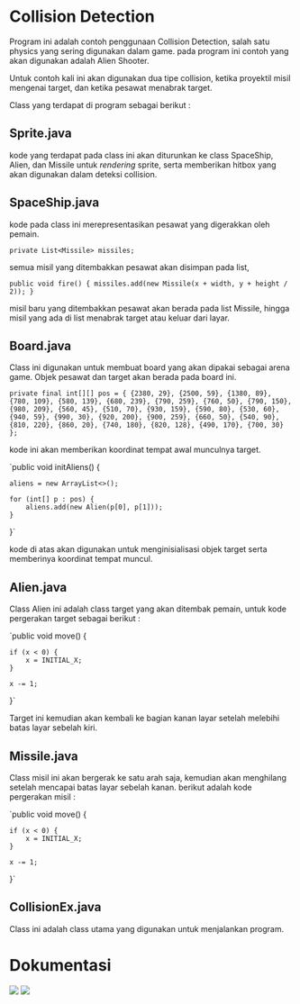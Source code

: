# Collision Detection

Program ini adalah contoh penggunaan Collision Detection, salah satu physics yang sering digunakan dalam game.
pada program ini contoh yang akan digunakan adalah Alien Shooter.

  
Untuk contoh kali ini akan digunakan dua tipe collision, ketika proyektil misil mengenai target, dan ketika pesawat menabrak target.
  
Class yang terdapat di program sebagai berikut :

## Sprite.java
  
kode yang terdapat pada class ini akan diturunkan ke class SpaceShip, Alien, dan Missile untuk _rendering_ sprite, serta memberikan hitbox yang akan digunakan dalam deteksi collision.
  
## SpaceShip.java
kode pada class ini merepresentasikan pesawat yang digerakkan oleh pemain. 
  
   `private List<Missile> missiles;`

semua misil yang ditembakkan pesawat akan disimpan pada list, 
  
`public void fire() {
    missiles.add(new Missile(x + width, y + height / 2));
}`
  
misil baru yang ditembakkan pesawat akan berada pada list Missile, hingga misil yang ada di list menabrak target atau keluar dari layar.
  
## Board.java
  
Class ini digunakan untuk membuat board yang akan dipakai sebagai arena game. Objek pesawat dan target akan berada pada board ini.
  
`private final int[][] pos = {
    {2380, 29}, {2500, 59}, {1380, 89},
    {780, 109}, {580, 139}, {680, 239},
    {790, 259}, {760, 50}, {790, 150},
    {980, 209}, {560, 45}, {510, 70},
    {930, 159}, {590, 80}, {530, 60},
    {940, 59}, {990, 30}, {920, 200},
    {900, 259}, {660, 50}, {540, 90},
    {810, 220}, {860, 20}, {740, 180},
    {820, 128}, {490, 170}, {700, 30}
};`
  
kode ini akan memberikan koordinat tempat awal munculnya target.

`public void initAliens() {
    
    aliens = new ArrayList<>();

    for (int[] p : pos) {
        aliens.add(new Alien(p[0], p[1]));
    }
}`

kode di atas akan digunakan untuk menginisialisasi objek target serta memberinya koordinat tempat muncul.
  
## Alien.java
  
Class Alien ini adalah class target yang akan ditembak pemain, untuk kode pergerakan target sebagai berikut :
  
`public void move() {

    if (x < 0) {
        x = INITIAL_X;
    }

    x -= 1;
}`
  
Target ini kemudian akan kembali ke bagian kanan layar setelah melebihi batas layar sebelah kiri.
  
## Missile.java
  
Class misil ini akan bergerak ke satu arah saja, kemudian akan menghilang setelah mencapai batas layar sebelah kanan. berikut adalah kode pergerakan misil : 
  
`public void move() {

    if (x < 0) {
        x = INITIAL_X;
    }

    x -= 1;
}`

  
## CollisionEx.java
  
Class ini adalah class utama yang digunakan untuk menjalankan program.

# Dokumentasi


  ![](https://cdn.discordapp.com/attachments/428559198171955200/788259825502126110/Diag.PNG)
  ![](https://cdn.discordapp.com/attachments/428559198171955200/788259819185897472/Shoot.PNG)
  
